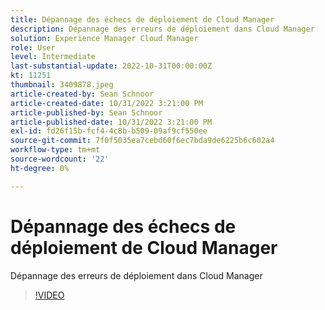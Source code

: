 ```yaml
---
title: Dépannage des échecs de déploiement de Cloud Manager
description: Dépannage des erreurs de déploiement dans Cloud Manager
solution: Experience Manager Cloud Manager
role: User
level: Intermediate
last-substantial-update: 2022-10-31T00:00:00Z
kt: 11251
thumbnail: 3409878.jpeg
article-created-by: Sean Schnoor
article-created-date: 10/31/2022 3:21:00 PM
article-published-by: Sean Schnoor
article-published-date: 10/31/2022 3:21:00 PM
exl-id: fd26f15b-fcf4-4c8b-b509-09af9cf550ee
source-git-commit: 7f0f5035ea7cebd60f6ec7bda9de6225b6c602a4
workflow-type: tm+mt
source-wordcount: '22'
ht-degree: 0%

---
```


# Dépannage des échecs de déploiement de Cloud Manager

Dépannage des erreurs de déploiement dans Cloud Manager

>[!VIDEO](https://video.tv.adobe.com/v/3409878/?quality=12&learn=on)
